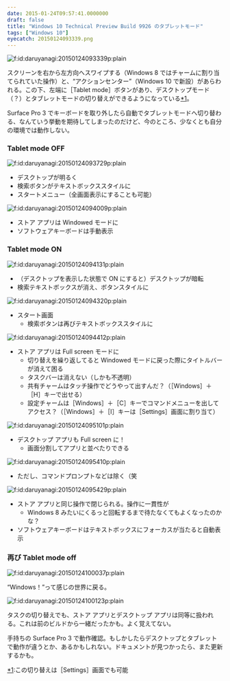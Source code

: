 ```yaml
---
date: 2015-01-24T09:57:41.0000000
draft: false
title: "Windows 10 Technical Preview Build 9926 のタブレットモード"
tags: ["Windows 10"]
eyecatch: 20150124093339.png
---
```

<p><span itemscope itemtype="http://schema.org/Photograph"><img src="20150124093339.png" alt="f:id:daruyanagi:20150124093339p:plain" title="f:id:daruyanagi:20150124093339p:plain" class="hatena-fotolife" itemprop="image"></span></p><p>スクリーンを右から左方向へスワイプする（Windows 8 ではチャームに割り当てられていた操作）と、“アクションセンター”（Windows 10 で新設）があらわれる。この下、左端に［Tablet mode］ボタンがあり、デスクトップモード（？）とタブレットモードの切り替えができるようになっている<a href="#f-399937da" name="fn-399937da" title="この切り替えは［Settings］画面でも可能">*1</a>。</p><p>Surface Pro 3 でキーボードを取り外したら自動でタブレットモードへ切り替わる、なんていう挙動を期待してしまったのだけど、今のところ、少なくとも自分の環境では動作しない。</p>

<div class="section">
<h3>Tablet mode OFF</h3>
<p><span itemscope itemtype="http://schema.org/Photograph"><img src="20150124093729.png" alt="f:id:daruyanagi:20150124093729p:plain" title="f:id:daruyanagi:20150124093729p:plain" class="hatena-fotolife" itemprop="image"></span><br />
</p>

<ul>
<li>デスクトップが明るく</li>
<li>検索ボタンがテキストボックススタイルに</li>
<li>スタートメニュー（全画面表示にすることも可能）</li>
</ul><p><span itemscope itemtype="http://schema.org/Photograph"><img src="20150124094009.png" alt="f:id:daruyanagi:20150124094009p:plain" title="f:id:daruyanagi:20150124094009p:plain" class="hatena-fotolife" itemprop="image"></span><br />
</p>

<ul>
<li>ストア アプリは Windowed モードに</li>
<li>ソフトウェアキーボードは手動表示</li>
</ul>
</div>
<div class="section">
<h3>Tablet mode ON</h3>
<p><span itemscope itemtype="http://schema.org/Photograph"><img src="20150124094131.png" alt="f:id:daruyanagi:20150124094131p:plain" title="f:id:daruyanagi:20150124094131p:plain" class="hatena-fotolife" itemprop="image"></span><br />
</p>

<ul>
<li>（デスクトップを表示した状態で ON にすると）デスクトップが暗転</li>
<li>検索テキストボックスが消え、ボタンスタイルに</li>
</ul><p><span itemscope itemtype="http://schema.org/Photograph"><img src="20150124094320.png" alt="f:id:daruyanagi:20150124094320p:plain" title="f:id:daruyanagi:20150124094320p:plain" class="hatena-fotolife" itemprop="image"></span><br />
</p>

<ul>
<li>スタート画面
<ul>
<li>検索ボタンは再びテキストボックススタイルに</li>
</ul></li>
</ul><p><span itemscope itemtype="http://schema.org/Photograph"><img src="20150124094412.png" alt="f:id:daruyanagi:20150124094412p:plain" title="f:id:daruyanagi:20150124094412p:plain" class="hatena-fotolife" itemprop="image"></span><br />
</p>

<ul>
<li>ストア アプリは Full screen モードに
<ul>
<li>切り替えを繰り返してると Windowed モードに戻った際にタイトルバーが消えて困る</li>
<li>タスクバーは消えない（しかも不透明）</li>
<li>共有チャームはタッチ操作でどうやって出すんだ？（［Windows］＋［H］キーで出せる）</li>
<li>設定チャームは［Windows］＋［C］キーでコマンドメニューを出してアクセス？（［Windows］＋［I］キーは［Settings］画面に割り当て）</li>
</ul></li>
</ul><p><span itemscope itemtype="http://schema.org/Photograph"><img src="20150124095101.png" alt="f:id:daruyanagi:20150124095101p:plain" title="f:id:daruyanagi:20150124095101p:plain" class="hatena-fotolife" itemprop="image"></span><br />
</p>

<ul>
<li>デスクトップ アプリも Full screen に！
<ul>
<li>画面分割してアプリと並べたりできる</li>
</ul></li>
</ul><p><span itemscope itemtype="http://schema.org/Photograph"><img src="20150124095410.png" alt="f:id:daruyanagi:20150124095410p:plain" title="f:id:daruyanagi:20150124095410p:plain" class="hatena-fotolife" itemprop="image"></span><br />
</p>

<ul>
<li>ただし、コマンドプロンプトなどは除く（笑</li>
</ul><p><span itemscope itemtype="http://schema.org/Photograph"><img src="20150124095429.png" alt="f:id:daruyanagi:20150124095429p:plain" title="f:id:daruyanagi:20150124095429p:plain" class="hatena-fotolife" itemprop="image"></span><br />
</p>

<ul>
<li>ストア アプリと同じ操作で閉じられる。操作に一貫性が
<ul>
<li>Windows 8 みたいにくるっと回転するまで待たなくてもよくなったのかな？</li>
</ul></li>
<li>ソフトウェアキーボードはテキストボックスにフォーカスが当たると自動表示</li>
</ul>
</div>
<div class="section">
<h3>再び Tablet mode off</h3>
<p><span itemscope itemtype="http://schema.org/Photograph"><img src="20150124100037.png" alt="f:id:daruyanagi:20150124100037p:plain" title="f:id:daruyanagi:20150124100037p:plain" class="hatena-fotolife" itemprop="image"></span></p><p>“Windows！”って感じの世界に戻る。</p><p><span itemscope itemtype="http://schema.org/Photograph"><img src="20150124100123.png" alt="f:id:daruyanagi:20150124100123p:plain" title="f:id:daruyanagi:20150124100123p:plain" class="hatena-fotolife" itemprop="image"></span></p><p>タスクの切り替えでも、ストア アプリとデスクトップ アプリは同等に扱われる。これは前のビルドから一緒だったかも。よく覚えてない。</p><p>手持ちの Surface Pro 3 で動作確認。もしかしたらデスクトップとタブレットで動作が違うとか、あるかもしれない。ドキュメントが見つかったら、また更新するかも。</p>

</div><div class="footnote">
<p class="footnote"><a href="#fn-399937da" name="f-399937da" class="footnote-number">*1</a><span class="footnote-delimiter">:</span><span class="footnote-text">この切り替えは［Settings］画面でも可能</span></p>
</div>